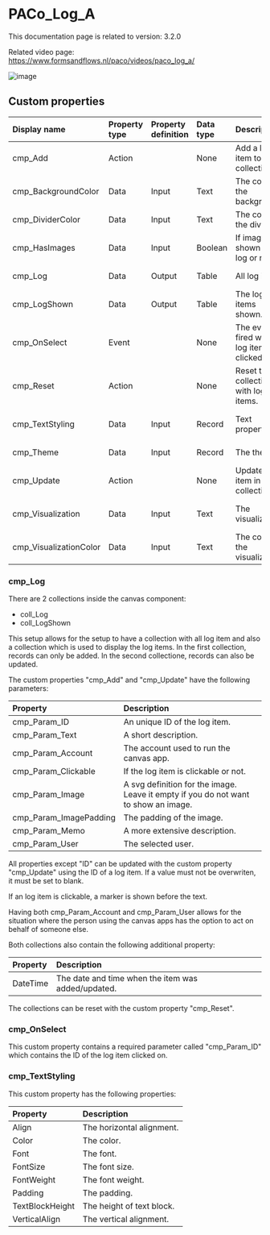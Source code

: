 # PACo_Log_A

This documentation page is related to version: 3.2.0

Related video page: https://www.formsandflows.nl/paco/videos/paco_log_a/

![image](https://github.com/formsandflows/PACo/assets/35654198/0542a1cf-bef8-428c-9085-09b8ac95d90f)

## Custom properties
| Display name | Property type | Property definition | Data type | Description | Memo
| :--- | :--- | :--- | :--- | :--- | :--- |
| cmp_Add | Action | | None | Add a log item to the collection. | See documentation about cmp_Log below. |
| cmp_BackgroundColor | Data | Input | Text | The color of the background. | |
| cmp_DividerColor | Data | Input | Text | The color of the divider. | |
| cmp_HasImages | Data | Input | Boolean | If images are shown in the log or not. | |
| cmp_Log | Data | Output | Table | All log items. | See documentation on cmp_Log below. |
| cmp_LogShown | Data | Output | Table | The log items shown. | See documentation on cmp_Log below. |
| cmp_OnSelect | Event | | None | The event fired when a log item is clicked on. | |
| cmp_Reset | Action | | None | Reset the collection with log items. | See documentation on cmp_Log below. |
| cmp_TextStyling | Data | Input | Record | Text properties. | See the documention on cmp_TextStyling below. |
| cmp_Theme | Data | Input | Record | The theme. | See the documention on theming. |
| cmp_Update | Action | | None | Update a log item in the collection. | See documentation on cmp_Log below. |
| cmp_Visualization | Data | Input | Text | The visualization. | See the documention of canvas component PACo_Visualization_A. |
| cmp_VisualizationColor | Data | Input | Text | The color of the visualization. | |

### cmp_Log
There are 2 collections inside the canvas component:
- coll_Log
- coll_LogShown

This setup allows for the setup to have a collection with all log item and also a collection which is used to display the log items. In the first collection, records can only be added. In the second collectione, records can also be updated.

The custom properties "cmp_Add" and "cmp_Update" have the following parameters:

| Property | Description |
| :--- | :--- |
| cmp_Param_ID | An unique ID of the log item. |
| cmp_Param_Text | A short description. |
| cmp_Param_Account | The account used to run the canvas app. |
| cmp_Param_Clickable | If the log item is clickable or not. |
| cmp_Param_Image | A svg definition for the image. Leave it empty if you do not want to show an image. |
| cmp_Param_ImagePadding | The padding of the image. |
| cmp_Param_Memo | A more extensive description. |
| cmp_Param_User | The selected user. |

All properties except "ID" can be updated with the custom property "cmp_Update" using the ID of a log item. If a value must not be overwriten, it must be set to blank.

If an log item is clickable, a marker is shown before the text.

Having both cmp_Param_Account and cmp_Param_User allows for the situation where the person using the canvas apps has the option to act on behalf of someone else.

Both collections also contain the following additional property:

| Property | Description |
| :--- | :--- |
| DateTime | The date and time when the item was added/updated. |

The collections can be reset with the custom property "cmp_Reset".

### cmp_OnSelect
This custom property contains a required parameter called "cmp_Param_ID" which contains the ID of the log item clicked on.

### cmp_TextStyling
This custom property has the following properties:

| Property | Description |
| :--- | :--- |
| Align | The horizontal alignment. |
| Color | The color. |
| Font | The font. |
| FontSize | The font size. |
| FontWeight | The font weight. |
| Padding | The padding. |
| TextBlockHeight | The height of text block. |
| VerticalAlign | The vertical alignment. |
